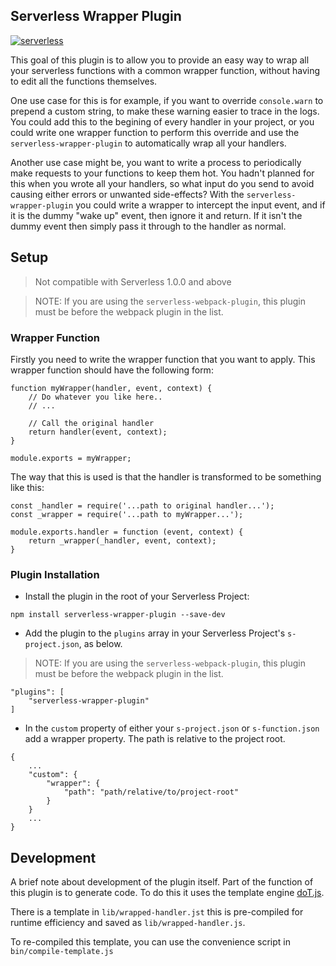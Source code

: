 Serverless Wrapper Plugin
------------------------------------------------------------------------
[![serverless](http://public.serverless.com/badges/v3.svg)](http://www.serverless.com)

This goal of this plugin is to allow you to provide an easy way to wrap
all your serverless functions with a common wrapper function, without
having to edit all the functions themselves.

One use case for this is for example, if you want to override ```console.warn``` to prepend a custom string, to make these warning easier to trace in the logs. You could add this to the begining of every handler in your project, or you could write one wrapper function to perform this override and use the ```serverless-wrapper-plugin``` to automatically wrap all your handlers.

Another use case might be, you want to write a process to periodically make requests to your functions to keep them hot. You hadn't planned for this when you wrote all your handlers, so what input do you send to avoid causing either errors or unwanted side-effects? With the ```serverless-wrapper-plugin``` you could write a wrapper to intercept the input event, and if it is the dummy "wake up" event, then ignore it and return. If it isn't the dummy event then simply pass it through to the handler as normal.


## Setup
> Not compatible with Serverless 1.0.0 and above

> NOTE: If you are using the ```serverless-webpack-plugin```, this plugin must be before the webpack plugin in the list.

### Wrapper Function
Firstly you need to write the wrapper function that you want to apply.
This wrapper function should have the following form:

```{js}
function myWrapper(handler, event, context) {
    // Do whatever you like here..
    // ...

    // Call the original handler
    return handler(event, context);
}

module.exports = myWrapper;
```

The way that this is used is that the handler is transformed to be something like this:

```{js}
const _handler = require('...path to original handler...');
const _wrapper = require('...path to myWrapper...');

module.exports.handler = function (event, context) {
    return _wrapper(_handler, event, context);
}
```

### Plugin Installation
* Install the plugin in the root of your Serverless Project:
```{bash}
npm install serverless-wrapper-plugin --save-dev
```

* Add the plugin to the `plugins` array in your Serverless Project's `s-project.json`, as below.

> NOTE: If you are using the ```serverless-webpack-plugin```, this plugin must be before the webpack plugin in the list.

```{json}
"plugins": [
    "serverless-wrapper-plugin"
]
```

* In the `custom` property of either your `s-project.json` or `s-function.json` add a wrapper property. The path is relative to the project root.

```{js}
{
    ...
    "custom": {
        "wrapper": {
            "path": "path/relative/to/project-root"
        }
    }
    ...
}

```

## Development

A brief note about development of the plugin itself. Part of the function of this plugin is to generate code. To do this it uses the template engine [doT.js](http://olado.github.io/doT/index.html).

There is a template in ```lib/wrapped-handler.jst``` this is pre-compiled for runtime efficiency and saved as ```lib/wrapped-handler.js```.

To re-compiled this template, you can use the convenience script in ```bin/compile-template.js```
